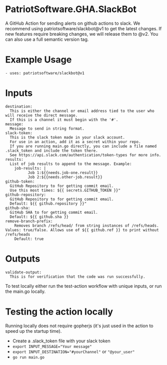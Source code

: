 # PatriotSoftware.GHA.SlackBot

A GitHub Action for sending alerts on github actions to slack. We recommend using patriotsoftware/slackbot@v1 to get the latest changes. If new features require breaking changes, we will release them to @v2. You can also use a full semantic version tag.

# Example Usage

```
- uses: patriotsoftware/slackbot@v1
```


# Inputs

```
destination:
  This is either the channel or email address tied to the user who will receive the direct message.
  If this is a channel it must begin with the '#'.
message:
  Message to send in string format.
slack-token:
  This is the slack token made in your slack account.
  For use in an action, add it as a secret within your repo.
  If you are running main.go directly, you can include a file named .slack_token and include the token there.
  See https://api.slack.com/authentication/token-types for more info.
results:
  List of job results to append to the message. Example:
    job-results: |
          Job 1:${{needs.job-one.result}}
          Job 2:${{needs.other-job.result}}
github-token:
  GitHub Repository to for getting commit email. 
  Use this most times: ${{ secrets.GITHUB_TOKEN }}"
github-repository:
  GitHub Repository to for getting commit email. 
  Default: ${{ github.repository }}"
github-sha:
  GitHub SHA to for getting commit email.
  Default: ${{ github.sha }}
remove-branch-prefix:
    Removes branch /refs/head/ from string instances of /refs/heads. Values: true/false. Allows use of ${{ github.ref }} to print without /refs/heads
    Default: true
```

# Outputs

```
validate-output:
  This is for verification that the code was run successfully.
```

To test locally either run the test-action workflow with unique inputs, or run the main.go locally.

# Testing the action locally
Running locally does not require gopherjs (it's just used in the action to speed up the startup time). 

- Create a .slack_token file with your slack token
- `export INPUT_MESSAGE="Your message"`
- `export INPUT_DESTINATION="#yourChannel"` or `"@your_user"`
- `go run main.go`
